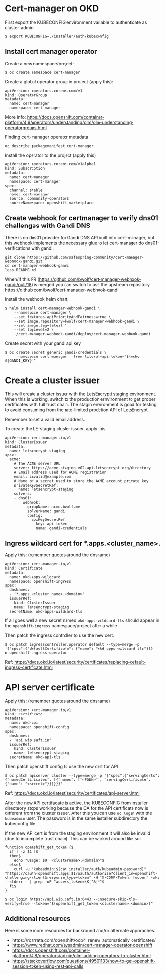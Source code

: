 # Cert-manager on OKD

First export the KUBECONFIG environment variable to authenticate as
cluster-admin.

```
$ export KUBECONFIG=./installer/auth/kubeconfig
```

## Install cert manager operator

Create a new namespace/project:
```
$ oc create namespace cert-manager
```

Create a global operator group in project (apply this):
```
apiVersion: operators.coreos.com/v1
kind: OperatorGroup
metadata:
  name: cert-manager
  namespace: cert-manager
```
More info: https://docs.openshift.com/container-platform/4.9/operators/understanding/olm/olm-understanding-operatorgroups.html

Finding cert-manager operator metadata
```
oc describe packagemanifest cert-manager
```

Install the operator to the project (apply this)
```
apiVersion: operators.coreos.com/v1alpha1
kind: Subscription
metadata:
  name: cert-manager
  namespace: cert-manager
spec:
  channel: stable
  name: cert-manager
  source: community-operators
  sourceNamespace: openshift-marketplace
```

## Create webhook for certmanager to verify dns01 challenges with Gandi DNS

There is no dns01 provider for Gandi DNS API built into cert-manager, but this
webhook implements the necessary glue to let cert-manager do
dns01-verifications with gandi.
```
git clone https://github.com/safespring-community/cert-manager-webhook-gandi.git
cd cert-manager-webhook-gandi
less README.md
```

When/if this PR (https://github.com/bwolf/cert-manager-webhook-gandi/pull/18)
is merged you can switch to use the upstream repository
https://github.com/bwolf/cert-manager-webhook-gandi

Install the webhook helm chart.
```
$ helm install cert-manager-webhook-gandi \
    --namespace cert-manager \
    --set features.apiPriorityAndFairness=true \
    --set image.repository=bwolf/cert-manager-webhook-gandi \
    --set image.tag=latest \
    --set logLevel=2 \
    ./cert-manager-webhook-gandi/deploy/cert-manager-webhook-gandi
```

Create secret with your gandi api key
```
$ oc create secret generic gandi-credentials \
    --namespace cert-manager --from-literal=api-token="$(echo ${GANDI_KEY})"
```

# Create a cluster issuer

This will create a cluster issuer with the LetsEncrypti staging environment. When this
is working, switch to the production ernvironment to get proper certificates
with full trust chain. The stagin environment is good for testing to avoid consuming from
the rate-limited prodction API of LetsEncrypt

Remember to set a valid email address.

To create the LE-staging cluster issuer, apply this
```
apiVersion: cert-manager.io/v1
kind: ClusterIssuer
metadata:
  name: letsencrypt-staging
spec:
  acme:
    # The ACME server URL
    server: https://acme-staging-v02.api.letsencrypt.org/directory
    # Email address used for ACME registration
    email: invalid@example.com
    # Name of a secret used to store the ACME account private key
    privateKeySecretRef:
      name: letsencrypt-staging
    solvers:
    - dns01:
        webhook:
          groupName: acme.bwolf.me
          solverName: gandi
          config:
            apiKeySecretRef:
              key: api-token
              name: gandi-credentials
```

## Ingress wildcard cert for *.apps.<cluster_name>.<domain>


Apply this: (remember quotes around the dnsname)
```
apiVersion: cert-manager.io/v1
kind: Certificate
metadata:
  name: okd-apps-wildcard
  namespace: openshift-ingress
spec:
  dnsNames:
  - '*.apps.<cluster_name>.<domain>'
  issuerRef:
    kind: ClusterIssuer
    name: letsencrypt-staging
  secretName: okd-apps-wildcard-tls
```
If all goes well a new secret named `okd-apps-wildcard-tls` should appear in
the `openshift-ingress` namespace/project after a while

Then patch the ingress controller to use the new cert.
```
$ oc patch ingresscontroller.operator default --type=merge -p '{"spec":{"defaultCertificate": {"name": "okd-apps-wildcard-tls"}}}' -n openshift-ingress-operator
```

Ref: https://docs.okd.io/latest/security/certificates/replacing-default-ingress-certificate.html

# API server certificate


Apply this: (remember quotes around the dnsname)
```
apiVersion: cert-manager.io/v1
kind: Certificate
metadata:
  name: okd-api
  namespace: openshift-config
spec:
  dnsNames:
  - 'api.wip.saft.in'
  issuerRef:
    kind: ClusterIssuer
    name: letsencrypt-staging
  secretName: okd-api-tls
```

Then patch openshift config to use the new cert for API
```
$ oc patch apiserver cluster --type=merge -p '{"spec":{"servingCerts": {"namedCertificates": [{"names": ["<FQDN>"], "servingCertificate": {"name": "<secret>"}}]}}}'
```

Ref: https://docs.okd.io/latest/security/certificates/api-server.html

After the new API certifacate is active, the KUBECONFIG from installer
directeory stops working because the CA for the API certificate now is
different from the cluster issuer. After this you can use `oc login` with
the `kubeadmin` user. The password is in the same installer subdirectory
the kubeconfig file

If the new API cert is from the staging environment it will also be invalid
(due to incomplete trust chain). This can be worked around like so:
```
function openshift_get_token {$
  if [ -z $1 ]$
  then$
    echo "Usage: $0  <clustername>.<domain>"$
  else$
    curl -u "kubeadmin:$(cat installer/auth/kubeadmin-password)" "https://oauth-openshift.apps.$1/oauth/authorize?client_id=openshift-challenging-client&response_type=token" -H "X-CSRF-Token: foobar" -skv  --stderr - | grep -oP "access_token=\K[^&]*"$
  fi$
}

$ oc login https://api.wip.saft.in:6443 --insecure-skip-tls-verify=true --token="$(openshift_get_token <clustername>.<domain>)"
```


## Additional resources

Here is some more resources for backround and/or alternate apporaches.

* https://rcarrata.com/openshift/ocp4_renew_automatically_certificates/
* https://www.redhat.com/sysadmin/cert-manager-operator-openshift
* https://docs.openshift.com/container-platform/4.8/operators/admin/olm-adding-operators-to-cluster.html
* https://stackoverflow.com/questions/49501133/how-to-get-openshift-session-token-using-rest-api-calls
